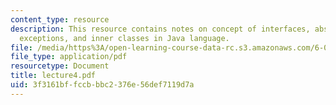 ```yaml
---
content_type: resource
description: This resource contains notes on concept of interfaces, abstract classes,
  exceptions, and inner classes in Java language.
file: /media/https%3A/open-learning-course-data-rc.s3.amazonaws.com/6-092-java-preparation-for-6-170-january-iap-2006/3f3161bffccbbbc2376e56def7119d7a_lecture4.pdf
file_type: application/pdf
resourcetype: Document
title: lecture4.pdf
uid: 3f3161bf-fccb-bbc2-376e-56def7119d7a
---
```

